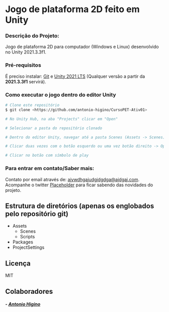 # Jogo de plataforma 2D feito em Unity 

### Descrição do Projeto: 

Jogo de plataforma 2D para computador (Windows e Linux) desenvolvido no Unity 2021.3.3f1.

### Pré-requisitos

É preciso instalar: [Git](https://git-scm.com) e [Unity 2021 LTS](https://unity.com/releases/2021-lts) (Qualquer versão a partir da **2021.3.3f1** servirá).

### Como executar o jogo dentro do editor Unity

```bash
# Clone este repositório
$ git clone <https://github.com/antonio-higino/CursoPET-Ativ01>

# No Unity Hub, na aba "Projects" clicar em "Open"

# Selecionar a pasta do repositório clonado

# Dentro do editor Unity, navegar até a pasta Scenes (Assets -> Scenes)

# Clicar duas vezes com o botão esquerdo ou uma vez botão direito -> Open na cena desejada, para abri-la

# Clicar no botão com símbolo de play
```

### Para entrar em contato/Saber mais: 

Contato por email através de: ajywdhgajudgjdgdga@ajdgaj.com.
Acompanhe o twitter [Placeholder](https://twitter.com) para ficar sabendo das novidades do projeto.

## Estrutura de diretórios (apenas os englobados pelo repositório git)

- Assets
    - Scenes
    - Scripts
- Packages
- ProjectSettings

## Licença

MIT

## Colaboradores

##### - [Antonio Higino](https://github.com/antonio-higino)
